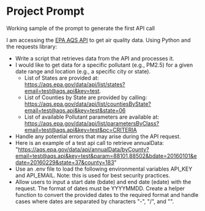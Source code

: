 # Project Prompt

Working sample of the prompt to generate the first API call

I am accessing the [EPA AQS API](https://aqs.epa.gov/data/api/) to get air quality data. Using Python and the requests library:

- Write a script that retrieves data from the API and processes it.
- I would like to get data for a specific pollutant (e.g., PM2.5) for a given date range and location (e.g., a specific city or state).
  - List of States are provided at: https://aqs.epa.gov/data/api/list/states?email=test@aqs.api&key=test.
  - List of Counties by State are provided by calling: https://aqs.epa.gov/data/api/list/countiesByState?email=test@aqs.api&key=test&state=06
  - List of available Pollutant parameters are available at: https://aqs.epa.gov/data/api/list/parametersByClass?email=test@aqs.api&key=test&pc=CRITERIA
- Handle any potential errors that may arise during the API request.
- Here is an example of a test api call to retrieve annualData: "https://aqs.epa.gov/data/api/annualData/byCounty?email=test@aqs.api&key=test&param=88101,88502&bdate=20160101&edate=20160229&state=37&county=183"
- Use an .env file to load the following environmental variables API_KEY and API_EMAIL. Note: this is used for best security practices.
- Allow users to input a start date (bdate) and end date (edate) with the request. The format of dates must be YYYYMMDD. Create a helper function to convert the provided dates to the required format and handle cases where dates are separated by characters "-", "/", and "\".